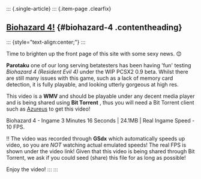 ::: {.single-article}
::: {.item-page .clearfix}
## [Biohazard 4!](/185-biohazard-4.html) {#biohazard-4 .contentheading}

::: {style="text-align:center;"}
:::

Time to brighten up the front page of this site with some sexy news.
😊

**Parotaku** one of our long serving betatesters has been having 'fun'
testing *Biohazard 4 (Resident Evil 4)* under the WIP PCSX2 0.9 beta.
Whilst there are still many issues with this game, such as a lack of
memory card detection, it is fully playable, and looking utterly
gorgeous at high res.

This video is a **WMV** and should be playable under any decent media
player and is being shared using **Bit Torrent** , thus you will need a
Bit Torrent client such as [Azureus](http://azureus.sourceforge.net/) to
get this video!

Biohazard 4 - Ingame
3 Minutes 16 Seconds | 24.1MB | Real Ingame Speed - 10 FPS.

!! The video was recorded through **GSdx** which automatically speeds up
video, so you are *NOT* watching actual emulated speeds! The real FPS is
shown under the video link! Given that this video is being shared
through Bit Torrent, we ask if you could seed (share) this file for as
long as possible!

Enjoy the video!
:::
:::
